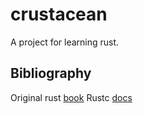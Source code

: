 # crustacean
A project for learning rust.
## Bibliography
Original rust [book](https://rust-cli.github.io/book/index.html)
Rustc [docs](https://doc.rust-lang.org/rustc/index.html)